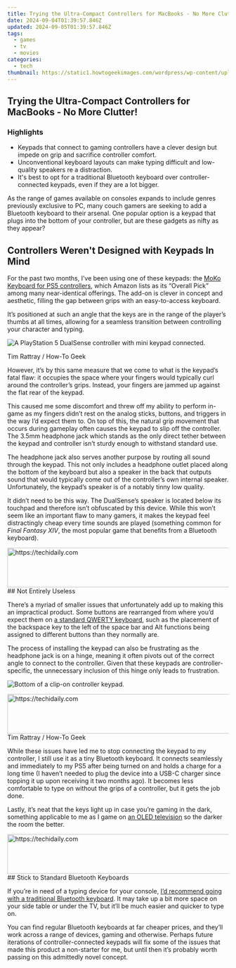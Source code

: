 ```yaml
---
title: Trying the Ultra-Compact Controllers for MacBooks - No More Clutter!
date: 2024-09-04T01:39:57.846Z
updated: 2024-09-05T01:39:57.846Z
tags:
  - games
  - tv
  - movies
categories:
  - tech
thumbnail: https://static1.howtogeekimages.com/wordpress/wp-content/uploads/2024/06/a-ps5-controller-and-an-xbox-controller-with-keyboard.jpg
---
```


## Trying the Ultra-Compact Controllers for MacBooks - No More Clutter!

### Highlights

* Keypads that connect to gaming controllers have a clever design but impede on grip and sacrifice controller comfort.
* Unconventional keyboard layouts can make typing difficult and low-quality speakers re a distraction.
* It's best to opt for a traditional Bluetooth keyboard over controller-connected keypads, even if they are a lot bigger.

 As the range of games available on consoles expands to include genres previously exclusive to PC, many couch gamers are seeking to add a Bluetooth keyboard to their arsenal. One popular option is a keypad that plugs into the bottom of your controller, but are these gadgets as nifty as they appear?

##  Controllers Weren't Designed with Keypads In Mind

 For the past two months, I’ve been using one of these keypads: the [MoKo Keyboard for PS5 controllers](https://www.amazon.com/MoKo-Controller-Backlight-Playstation-Accessories/dp/B0BMKTNKNS/ref=sr%5F1%5F3?crid=2APOSQFJEH4VP&dib=eyJ2IjoiMSJ9.Sfef8D7Q9tOqt-sKBOaHmwtnSh4OO7BUl2oNLmBW5Qbblm8qBYmpCnMpBcAPvFIRJHJyMqemyVvG2%5F44hEdthApdtQL%5FOtuWiLLO1SbYFR97ZxpebDnGIBk8h2EFpXxSVJp2XGded10f5Qx6p7TcUIdMYJcDD4DF7UsT77Co6791MbnPVyFIoCsXCfae2CA7-J9kwJAIwc2Q0-xSRBbSFpk4PIKfwpxegAlbXLUiPmw.jDI0mEqr0f1gl8CrJP0b9ne%5FViVjkdvjFAiT6nMSyys&dib%5Ftag=se&keywords=ps5+controller+keyboard&qid=1718389982&sprefix=ps5+controllerkeybo%2Caps%2C88&sr=8-3&tag=hotoge-20&ascsubtag=UUhtgUeUpU2003653&asc%5Frefurl=https%3A%2F%2Fwww.howtogeek.com%2Fi-tested-a-mini-controller-keyboard-so-you-dont-have-to%2F&asc%5Fcampaign=Evergreen), which Amazon lists as its “Overall Pick” among many near-identical offerings. The add-on is clever in concept and aesthetic, filling the gap between grips with an easy-to-access keyboard.

 It’s positioned at such an angle that the keys are in the range of the player’s thumbs at all times, allowing for a seamless transition between controlling your character and typing.

![A PlayStation 5 DualSense controller with mini keypad connected.](https://static1.howtogeekimages.com/wordpress/wp-content/uploads/2024/06/img_6258.jpeg) 

Tim Rattray / How-To Geek

 However, it’s by this same measure that we come to what is the keypad’s fatal flaw: it occupies the space where your fingers would typically curl around the controller’s grips. Instead, your fingers are jammed up against the flat rear of the keypad.

 This caused me some discomfort and threw off my ability to perform in-game as my fingers didn’t rest on the analog sticks, buttons, and triggers in the way I’d expect them to. On top of this, the natural grip movement that occurs during gameplay often causes the keypad to slip off the controller. The 3.5mm headphone jack which stands as the only direct tether between the keypad and controller isn’t sturdy enough to withstand standard use.

 The headphone jack also serves another purpose by routing all sound through the keypad. This not only includes a headphone outlet placed along the bottom of the keyboard but also a speaker in the back that outputs sound that would typically come out of the controller’s own internal speaker. Unfortunately, the keypad’s speaker is of a notably tinny low quality.

 It didn’t need to be this way. The DualSense’s speaker is located below its touchpad and therefore isn’t obfuscated by this device. While this won’t seem like an important flaw to many gamers, it makes the keypad feel distractingly cheap every time sounds are played (something common for _Final Fantasy XIV_, the most popular game that benefits from a Bluetooth keyboard).

<!-- affiliate ads begin -->
<a href="https://aligracehair.sjv.io/c/5597632/2047411/19272" target="_top" id="2047411">
  <img src="//a.impactradius-go.com/display-ad/19272-2047411" border="0" alt="https://techidaily.com" width="728" height="90"/>
</a>
<img height="0" width="0" src="https://aligracehair.sjv.io/i/5597632/2047411/19272" style="position:absolute;visibility:hidden;" border="0" />
<!-- affiliate ads end -->
##  Not Entirely Useless

 There’s a myriad of smaller issues that unfortunately add up to making this an impractical product. Some buttons are rearranged from where you’d expect them on [a standard QWERTY keyboard](https://extra-guidance.techidaily.com/iphone-image-transfer-methods-explained-for-2024/), such as the placement of the backspace key to the left of the space bar and Alt functions being assigned to different buttons than they normally are.

 The process of installing the keypad can also be frustrating as the headphone jack is on a hinge, meaning it often pivots out of the correct angle to connect to the controller. Given that these keypads are controller-specific, the unnecessary inclusion of this hinge only leads to frustration.

![Bottom of a clip-on controller keypad.](https://static1.howtogeekimages.com/wordpress/wp-content/uploads/2024/06/img_6259.jpeg) 

<!-- affiliate ads begin -->
<a href="https://imp.i110150.net/c/5597632/798165/11305" target="_top" id="798165">
  <img src="//a.impactradius-go.com/display-ad/11305-798165" border="0" alt="https://techidaily.com" width="728" height="90"/>
</a>
<img height="0" width="0" src="https://imp.i110150.net/i/5597632/798165/11305" style="position:absolute;visibility:hidden;" border="0" />
<!-- affiliate ads end -->
Tim Rattray / How-To Geek

 While these issues have led me to stop connecting the keypad to my controller, I still use it as a tiny Bluetooth keyboard. It connects seamlessly and immediately to my PS5 after being turned on and holds a charge for a long time (I haven’t needed to plug the device into a USB-C charger since topping it up upon receiving it two months ago). It becomes less comfortable to type on without the grips of a controller, but it gets the job done.

 Lastly, it’s neat that the keys light up in case you’re gaming in the dark, something applicable to me as I game on [an OLED television](https://youtube-webster.techidaily.com/-views-via-strategic-tagging-tactics/) so the darker the room the better.

<!-- affiliate ads begin -->
<a href="https://united.elfm.net/c/5597632/517826/4704" target="_top" id="517826">
  <img src="//a.impactradius-go.com/display-ad/4704-517826" border="0" alt="https://techidaily.com" width="728" height="90"/>
</a>
<img height="0" width="0" src="https://united.elfm.net/i/5597632/517826/4704" style="position:absolute;visibility:hidden;" border="0" />
<!-- affiliate ads end -->
##  Stick to Standard Bluetooth Keyboards

 If you’re in need of a typing device for your console, [I’d recommend going with a traditional Bluetooth keyboard](https://fox-that.techidaily.com/troubleshooting-depth-effect-issues-on-ios-16-7-essential-solutions/). It may take up a bit more space on your side table or under the TV, but it’ll be much easier and quicker to type on.

 You can find regular Bluetooth keyboards at far cheaper prices, and they’ll work across a range of devices, gaming and otherwise. Perhaps future iterations of controller-connected keypads will fix some of the issues that made this product a non-starter for me, but until then it’s probably worth passing on this admittedly novel concept.

<ins class="adsbygoogle"
     style="display:block"
     data-ad-format="autorelaxed"
     data-ad-client="ca-pub-7571918770474297"
     data-ad-slot="1223367746"></ins>



<ins class="adsbygoogle"
     style="display:block"
     data-ad-client="ca-pub-7571918770474297"
     data-ad-slot="8358498916"
     data-ad-format="auto"
     data-full-width-responsive="true"></ins>


